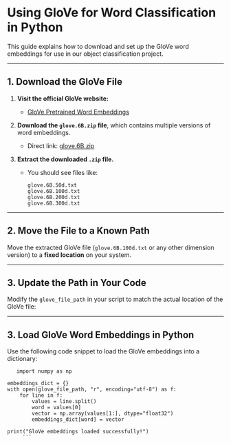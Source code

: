 # Using GloVe for Word Classification in Python

This guide explains how to download and set up the GloVe word embeddings for use in our object classification project.

---

## 1. Download the GloVe File

1. **Visit the official GloVe website:**
   - [GloVe Pretrained Word Embeddings](https://nlp.stanford.edu/projects/glove/)

2. **Download the `glove.6B.zip` file**, which contains multiple versions of word embeddings.
   - Direct link: [glove.6B.zip](https://nlp.stanford.edu/data/glove.6B.zip)

3. **Extract the downloaded `.zip` file.**
   - You should see files like:
     ```
     glove.6B.50d.txt
     glove.6B.100d.txt
     glove.6B.200d.txt
     glove.6B.300d.txt
     ```

---

## 2. Move the File to a Known Path

Move the extracted GloVe file (`glove.6B.100d.txt` or any other dimension version) to a **fixed location** on your system.

---

## 3. Update the Path in Your Code

Modify the `glove_file_path` in your script to match the actual location of the GloVe file:

---

## 3. Load GloVe Word Embeddings in Python
Use the following code snippet to load the GloVe embeddings into a dictionary:

```
   import numpy as np

embeddings_dict = {}
with open(glove_file_path, "r", encoding="utf-8") as f:
    for line in f:
        values = line.split()
        word = values[0]
        vector = np.array(values[1:], dtype="float32")
        embeddings_dict[word] = vector

print("GloVe embeddings loaded successfully!")
     ```
